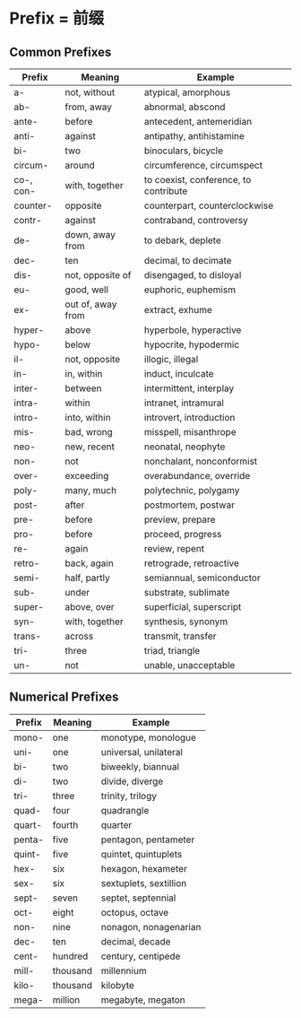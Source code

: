 Prefix = 前缀
=============

## Common Prefixes

| Prefix       | Meaning              | Example                               |
| ------------ | -------------------- | ------------------------------------- |
| a-           | not, without         | atypical, amorphous                   |
| ab-          | from, away           | abnormal, abscond                     |
| ante-        | before               | antecedent, antemeridian              |
| anti-        | against              | antipathy, antihistamine              |
| bi-          | two                  | binoculars, bicycle                   |
| circum-      | around               | circumference, circumspect            |
| co-, con-    | with, together       | to coexist, conference, to contribute |
| counter-     | opposite             | counterpart, counterclockwise         |
| contr-       | against              | contraband, controversy               |
| de-          | down, away from      | to debark, deplete                    |
| dec-         | ten                  | decimal, to decimate                  |
| dis-         | not, opposite of     | disengaged, to disloyal               |
| eu-          | good, well           | euphoric, euphemism                   |
| ex-          | out of, away from    | extract, exhume                       |
| hyper-       | above                | hyperbole, hyperactive                |
| hypo-        | below                | hypocrite, hypodermic                 |
| il-          | not, opposite        | illogic, illegal                      |
| in-          | in, within           | induct, inculcate                     |
| inter-       | between              | intermittent, interplay               |
| intra-       | within               | intranet, intramural                  |
| intro-       | into, within         | introvert, introduction               |
| mis-         | bad, wrong           | misspell, misanthrope                 |
| neo-         | new, recent          | neonatal, neophyte                    |
| non-         | not                  | nonchalant, nonconformist             |
| over-        | exceeding            | overabundance, override               |
| poly-        | many, much           | polytechnic, polygamy                 |
| post-        | after                | postmortem, postwar                   |
| pre-         | before               | preview, prepare                      |
| pro-         | before               | proceed, progress                     |
| re-          | again                | review, repent                        |
| retro-       | back, again          | retrograde, retroactive               |
| semi-        | half, partly         | semiannual, semiconductor             |
| sub-         | under                | substrate, sublimate                  |
| super-       | above, over          | superficial, superscript              |
| syn-         | with, together       | synthesis, synonym                    |
| trans-       | across               | transmit, transfer                    |
| tri-         | three                | triad, triangle                       |
| un-          | not                  | unable, unacceptable                  |

## Numerical Prefixes

| Prefix       | Meaning              | Example                               |
| ------------ | -------------------- | ------------------------------------- |
| mono-        | one                  | monotype, monologue                   |
| uni-         | one                  | universal, unilateral                 |
| bi-          | two                  | biweekly, biannual                    |
| di-          | two                  | divide, diverge                       |
| tri-         | three                | trinity, trilogy                      |
| quad-        | four                 | quadrangle                            |
| quart-       | fourth               | quarter                               |
| penta-       | five                 | pentagon, pentameter                  |
| quint-       | five                 | quintet, quintuplets                  |
| hex-         | six                  | hexagon, hexameter                    |
| sex-         | six                  | sextuplets, sextillion                |
| sept-        | seven                | septet, septennial                    |
| oct-         | eight                | octopus, octave                       |
| non-         | nine                 | nonagon, nonagenarian                 |
| dec-         | ten                  | decimal, decade                       |
| cent-        | hundred              | century, centipede                    |
| mill-        | thousand             | millennium                            |
| kilo-        | thousand             | kilobyte                              |
| mega-        | million              | megabyte, megaton                     |
